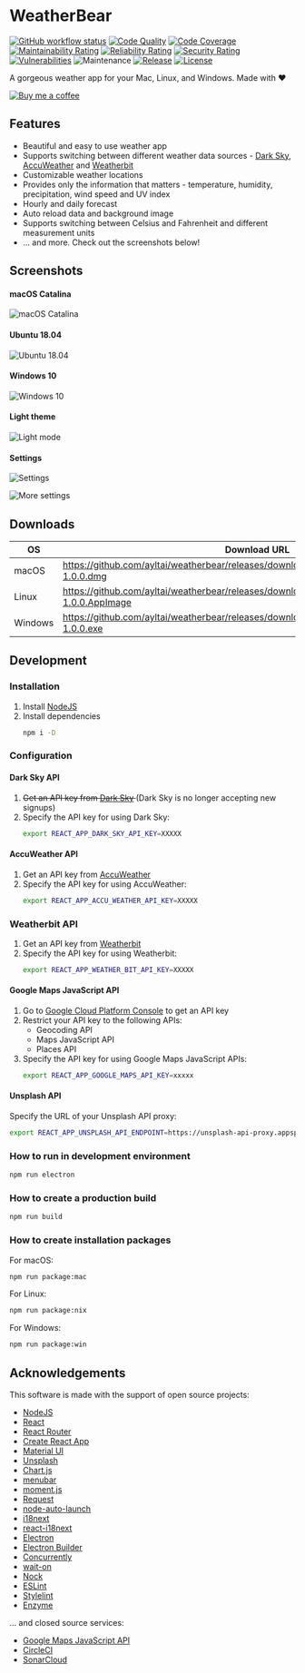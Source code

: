 # WeatherBear

[![GitHub workflow status](https://img.shields.io/github/workflow/status/ayltai/weatherbear/CI?style=flat)](https://github.com/ayltai/weatherbear/actions)
[![Code Quality](https://img.shields.io/codacy/grade/c1c79275ccae4ddfab764041da486271.svg?style=flat)](https://app.codacy.com/app/AlanTai/weatherbear/dashboard)
[![Code Coverage](https://img.shields.io/codecov/c/github/ayltai/weatherbear.svg?style=flat)](https://codecov.io/gh/ayltai/weatherbear)
[![Maintainability Rating](https://sonarcloud.io/api/project_badges/measure?project=ayltai_weatherbear&metric=sqale_rating)](https://sonarcloud.io/dashboard?id=ayltai_weatherbear)
[![Reliability Rating](https://sonarcloud.io/api/project_badges/measure?project=ayltai_weatherbear&metric=reliability_rating)](https://sonarcloud.io/dashboard?id=ayltai_weatherbear)
[![Security Rating](https://sonarcloud.io/api/project_badges/measure?project=ayltai_weatherbear&metric=security_rating)](https://sonarcloud.io/dashboard?id=ayltai_weatherbear)
[![Vulnerabilities](https://sonarcloud.io/api/project_badges/measure?project=ayltai_weatherbear&metric=vulnerabilities)](https://sonarcloud.io/dashboard?id=ayltai_weatherbear)
![Maintenance](https://img.shields.io/maintenance/yes/2020)
[![Release](https://img.shields.io/github/release/ayltai/weatherbear.svg?style=flat)](https://github.com/ayltai/weatherbear/releases)
[![License](https://img.shields.io/github/license/ayltai/weatherbear.svg?style=flat)](https://github.com/ayltai/weatherbear/blob/master/LICENSE)

A gorgeous weather app for your Mac, Linux, and Windows. Made with ❤

[![Buy me a coffee](https://img.shields.io/static/v1?label=Buy%20me%20a&message=coffee&color=important&style=for-the-badge&logo=buy-me-a-coffee&logoColor=white)](https://buymeacoff.ee/ayltai)

## Features
* Beautiful and easy to use weather app
* Supports switching between different weather data sources - [Dark Sky](https://darksky.net), [AccuWeather](https://www.accuweather.com) and [Weatherbit](https://www.weatherbit.io)
* Customizable weather locations
* Provides only the information that matters - temperature, humidity, precipitation, wind speed and UV index
* Hourly and daily forecast
* Auto reload data and background image
* Supports switching between Celsius and Fahrenheit and different measurement units
* ... and more. Check out the screenshots below!

## Screenshots

#### macOS Catalina

![macOS Catalina](design/screenshot-mac.png)

#### Ubuntu 18.04

![Ubuntu 18.04](design/screenshot-linux.png)

#### Windows 10

![Windows 10](design/screenshot-win.png)

#### Light theme

![Light mode](design/screenshot-mac-light.png)

#### Settings
 
![Settings](design/screenshot-settings-1.png)

![More settings](design/screenshot-settings-2.png)

## Downloads

| OS      | Download URL                                                                                       |
|---------|----------------------------------------------------------------------------------------------------|
| macOS   | https://github.com/ayltai/weatherbear/releases/download/release%2F1.0.0/WeatherBear-1.0.0.dmg      |
| Linux   | https://github.com/ayltai/weatherbear/releases/download/release%2F1.0.0/WeatherBear-1.0.0.AppImage |
| Windows | https://github.com/ayltai/weatherbear/releases/download/release%2F1.0.0/WeatherBear-1.0.0.exe      |

## Development

### Installation
1. Install [NodeJS](https://nodejs.org)
2. Install dependencies
   ```sh
   npm i -D
   ```

### Configuration

#### Dark Sky API
1. <del>Get an API key from [Dark Sky](https://darksky.net/dev) </del> (Dark Sky is no longer accepting new signups)
2. Specify the API key for using Dark Sky:
   ```sh
   export REACT_APP_DARK_SKY_API_KEY=XXXXX
   ```

#### AccuWeather API
1. Get an API key from [AccuWeather](https://developer.accuweather.com/)
2. Specify the API key for using AccuWeather:
   ```sh
   export REACT_APP_ACCU_WEATHER_API_KEY=XXXXX
   ```

### Weatherbit API
1. Get an API key from [Weatherbit](https://www.weatherbit.io/api)
2. Specify the API key for using Weatherbit:
   ```sh
   export REACT_APP_WEATHER_BIT_API_KEY=XXXXX
   ```

#### Google Maps JavaScript API
1. Go to [Google Cloud Platform Console](https://developers.google.com/maps/documentation/javascript/get-api-key) to get an API key
2. Restrict your API key to the following APIs:
   * Geocoding API
   * Maps JavaScript API
   * Places API
3. Specify the API key for using Google Maps JavaScript APIs:
   ```sh
   export REACT_APP_GOOGLE_MAPS_API_KEY=xxxxx
   ```
#### Unsplash API
Specify the URL of your Unsplash API proxy:
```sh
export REACT_APP_UNSPLASH_API_ENDPOINT=https://unsplash-api-proxy.appspot.com
```

### How to run in development environment
```sh
npm run electron
```

### How to create a production build
```sh
npm run build
```

### How to create installation packages

For macOS:
```sh
npm run package:mac
```

For Linux:
```sh
npm run package:nix
```

For Windows:
```sh
npm run package:win
```

## Acknowledgements
This software is made with the support of open source projects:
* [NodeJS](https://nodejs.org)
* [React](https://github.com/facebook/react)
* [React Router](https://reacttraining.com/react-router)
* [Create React App](https://github.com/facebook/create-react-app)
* [Material UI](https://material-ui.com)
* [Unsplash](https://github.com/unsplash/unsplash-js)
* [Chart.js](https://www.chartjs.org)
* [menubar](https://github.com/maxogden/menubar)
* [moment.js](https://momentjs.com)
* [Request](https://github.com/request/request)
* [node-auto-launch](https://github.com/Teamwork/node-auto-launch)
* [i18next](https://www.i18next.com)
* [react-i18next](https://react.i18next.com)
* [Electron](https://www.electronjs.org)
* [Electron Builder](https://github.com/electron-userland/electron-builder)
* [Concurrently](https://github.com/kimmobrunfeldt/concurrently)
* [wait-on](https://github.com/jeffbski/wait-on)
* [Nock](https://github.com/nock/nock)
* [ESLint](https://eslint.org)
* [Stylelint](https://stylelint.io)
* [Enzyme](https://airbnb.io/enzyme)

... and closed source services:
* [Google Maps JavaScript API](https://developers.google.com/maps/documentation)
* [CircleCI](https://circleci.com)
* [SonarCloud](https://sonarcloud.io)

